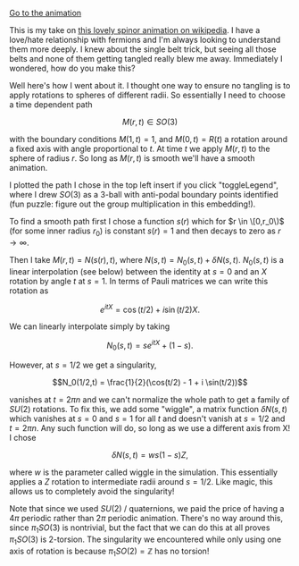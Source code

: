 [Go to the animation](https://ryan-thorngren.github.io/spinors/)

This is my take on [this lovely spinor animation on wikipedia](https://en.wikipedia.org/wiki/File:Belt_Trick.ogv). I have a love/hate relationship with fermions and I'm always looking to understand them more deeply. I knew about the single belt trick, but seeing all those belts and none of them getting tangled really blew me away. Immediately I wondered, how do you make this?

Well here's how I went about it. I thought one way to ensure no tangling is to apply rotations to spheres of different radii. So essentially I need to choose a time dependent path

$$M(r,t) \in SO(3)$$

with the boundary conditions $M(1,t) = 1$, and $M(0,t) = R(t)$ a rotation around a fixed axis with angle proportional to $t$. At time $t$ we apply $M(r,t)$ to the sphere of radius $r$. So long as $M(r,t)$ is smooth we'll have a smooth animation.

I plotted the path I chose in the top left insert if you click "toggleLegend", where I drew $SO(3)$ as a 3-ball with anti-podal boundary points identified (fun puzzle: figure out the group multiplication in this embedding!).

To find a smooth path first I chose a function $s(r)$ which for $r \in \[0,r_0\)$ (for some inner radius $r_0$) is constant $s(r) = 1$ and then decays to zero as $r \to \infty$.

Then I take $M(r,t) = N(s(r),t)$, where $N(s,t) = N_0(s,t) + \delta N(s,t)$. $N_0(s,t)$ is a linear interpolation (see below) between the identity at $s = 0$ and an $X$ rotation by angle $t$ at $s = 1$. In terms of Pauli matrices we can write this rotation as

$$e^{i t X} = \cos(t/2) + i \sin(t/2) X.$$

We can linearly interpolate simply by taking

$$N_0(s,t) = s e^{i t X} + (1-s).$$

However, at $s = 1/2$ we get a singularity,

$$N_0(1/2,t) = \frac{1}{2}(\cos(t/2) - 1 + i \sin(t/2))$$

vanishes at $t = 2\pi n$ and we can't normalize the whole path to get a family of $SU(2)$ rotations. To fix this, we add some "wiggle", a matrix function $\delta N(s,t)$ which vanishes at $s = 0$ and $s = 1$ for all $t$ and doesn't vanish at $s = 1/2$ and $t = 2\pi n$. Any such function will do, so long as we use a different axis from X! I chose

$$\delta N(s,t) = w s(1-s) Z,$$

where $w$ is the parameter called wiggle in the simulation. This essentially applies a $Z$ rotation to intermediate radii around $s = 1/2$. Like magic, this allows us to completely avoid the singularity!

Note that since we used $SU(2)$ / quaternions, we paid the price of having a $4\pi$ periodic rather than $2\pi$ periodic animation. There's no way around this, since $\pi_1 SO(3)$ is nontrivial, but the fact that we can do this at all proves $\pi_1 SO(3)$ is 2-torsion. The singularity we encountered while only using one axis of rotation is because $\pi_1 SO(2) = \mathbb{Z}$ has no torsion!

